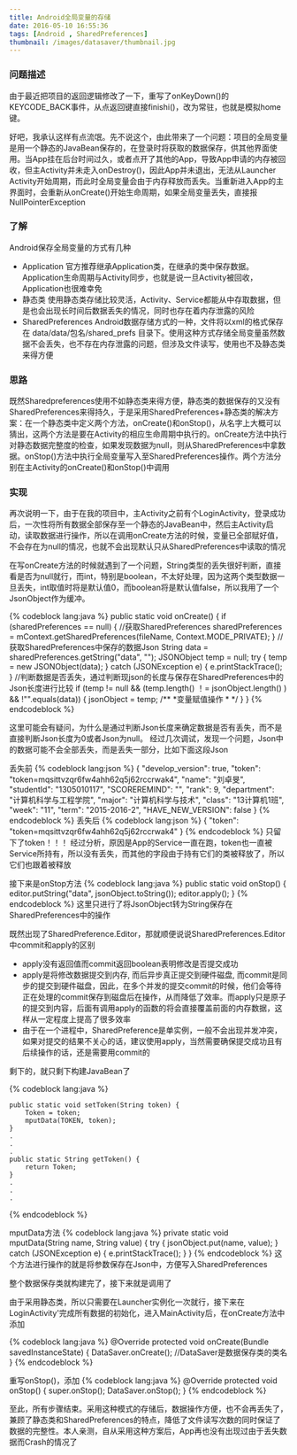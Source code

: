 ```yaml
---
title: Android全局变量的存储
date: 2016-05-10 16:55:36
tags: [Android , SharedPreferences]
thumbnail: /images/datasaver/thumbnail.jpg
---
```


### 问题描述
由于最近把项目的返回逻辑修改了一下，重写了onKeyDown()的KEYCODE_BACK事件，从点返回键直接finishi()，改为常驻，也就是模拟home键。
<!--more-->
好吧，我承认这样有点流氓。先不说这个，由此带来了一个问题：项目的全局变量是用一个静态的JavaBean保存的，在登录时将获取的数据保存，供其他界面使用。当App挂在后台时间过久，或者点开了其他的App，导致App申请的内存被回收，但主Activity并未走入onDestroy()，因此App并未退出，无法从Launcher Activity开始周期，而此时全局变量会由于内存释放而丢失。当重新进入App的主界面时，会重新从onCreate()开始生命周期，如果全局变量丢失，直接报NullPointerException


### 了解
Android保存全局变量的方式有几种
* Application
官方推荐继承Application类，在继承的类中保存数据。Application生命周期与Activity同步，也就是说一旦Activity被回收，Application也很难幸免
* 静态类
使用静态类存储比较灵活，Activity、Service都能从中存取数据，但是也会出现长时间后数据丢失的情况，同时也存在着内存泄露的风险
* SharedPreferences
Android数据存储方式的一种，文件将以xml的格式保存在 data/data/包名/shared_prefs 目录下。使用这种方式存储全局变量虽然数据不会丢失，也不存在内存泄露的问题，但涉及文件读写，使用也不及静态类来得方便

### 思路

既然Sharedpreferences使用不如静态类来得方便，静态类的数据保存的又没有SharedPreferences来得持久，于是采用SharedPreferences+静态类的解决方案：在一个静态类中定义两个方法，onCreate()和onStop()，从名字上大概可以猜出，这两个方法是要在Activity的相应生命周期中执行的。onCreate方法中执行对静态数据完整度的检查，如果发现数据为null，则从SharedPreferences中拿数据。onStop()方法中执行全局变量写入至SharedPreferences操作。两个方法分别在主Activity的onCreate()和onStop()中调用

### 实现

再次说明一下，由于在我的项目中，主Activity之前有个LoginActivity，登录成功后，一次性将所有数据全部保存至一个静态的JavaBean中，然后主Activity启动，读取数据进行操作，所以在调用onCreate方法的时候，变量已全部赋好值，不会存在为null的情况，也就不会出现默认只从SharedPreferences中读取的情况

在写onCreate方法的时候就遇到了一个问题，String类型的丢失很好判断，直接看是否为null就行，而int，特别是boolean，不太好处理，因为这两个类型数据一旦丢失，int取值时将是默认值0，而boolean将是默认值false，所以我用了一个JsonObject作为缓冲。

{% codeblock lang:java %}
    public static void onCreate() {
        if (sharedPreferences == null) {
        //获取SharedPreferences
            sharedPreferences = mContext.getSharedPreferences(fileName, Context.MODE_PRIVATE);
        }
        //获取SharedPreferences中保存的数据Json
        String data = sharedPreferences.getString("data", "");
        JSONObject temp = null;
        try {
            temp = new JSONObject(data);
        } catch (JSONException e) {
            e.printStackTrace();
        }
        //判断数据是否丢失，通过判断现json的长度与保存在SharedPreferences中的Json长度进行比较
        if (temp != null && (temp.length() ！= jsonObject.length() ) && !"".equals(data)) {
            jsonObject = temp;
            /**
            *变量赋值操作
            *
            */
        }
    }
{% endcodeblock %}

这里可能会有疑问，为什么是通过判断Json长度来确定数据是否有丢失，而不是直接判断Json长度为0或者Json为null。
经过几次调试，发现一个问题，Json中的数据可能不会全部丢失，而是丢失一部分，比如下面这段Json

丢失前
{% codeblock lang:json %}
{
    "develop_version": true,
    "token": "token=mqsittvzqr6fw4ahh62q5j62rccrwak4",
    "name": "刘卓旻",
    "studentId": "1305010117",
    "SCOREREMIND": "",
    "rank": 9,
    "department": "计算机科学与工程学院",
    "major": "计算机科学与技术",
    "class": "13计算机1班",
    "week": "11",
    "term": "2015-2016-2",
    "HAVE_NEW_VERSION": false
}
{% endcodeblock %}
丢失后
{% codeblock lang:json %}
{
    "token": "token=mqsittvzqr6fw4ahh62q5j62rccrwak4"
}
{% endcodeblock %}
只留下了token！！！
经过分析，原因是App的Service一直在跑，token也一直被Service所持有，所以没有丢失，而其他的字段由于持有它们的类被释放了，所以它们也跟着被释放

接下来是onStop方法
{% codeblock lang:java %}
    public static void onStop() {
        editor.putString("data", jsonObject.toString());
        editor.apply();
    }
{% endcodeblock %}
这里只进行了将JsonObject转为String保存在SharedPreferences中的操作

既然出现了SharedPreference.Editor，那就顺便说说SharedPreferences.Editor中commit和apply的区别
* apply没有返回值而commit返回boolean表明修改是否提交成功
* apply是将修改数据提交到内存, 而后异步真正提交到硬件磁盘, 而commit是同步的提交到硬件磁盘，因此，在多个并发的提交commit的时候，他们会等待正在处理的commit保存到磁盘后在操作，从而降低了效率。而apply只是原子的提交到内容，后面有调用apply的函数的将会直接覆盖前面的内存数据，这样从一定程度上提高了很多效率
* 由于在一个进程中，SharedPreference是单实例，一般不会出现并发冲突，如果对提交的结果不关心的话，建议使用apply，当然需要确保提交成功且有后续操作的话，还是需要用commit的

剩下的，就只剩下构建JavaBean了

{% codeblock lang:java %}

    public static void setToken(String token) {
        Token = token;
        mputData(TOKEN, token);
    }
    .
    .
    .
    public static String getToken() {
        return Token;
    }
    .
    .
    .
{% endcodeblock %}

mputData方法
{% codeblock lang:java %}
private static void mputData(String name, String value) {
        try {
            jsonObject.put(name, value);
        } catch (JSONException e) {
            e.printStackTrace();
        }
    }
{% endcodeblock %}
这个方法进行操作的就是将参数保存在Json中，方便写入SharedPreferences

整个数据保存类就构建完了，接下来就是调用了

由于采用静态类，所以只需要在Launcher实例化一次就行，接下来在LoginActivity'完成所有数据的初始化，进入MainActivity后，在onCreate方法中添加

{% codeblock lang:java %}
 @Override
    protected void onCreate(Bundle savedInstanceState) {
          DataSaver.onCreate();   //DataSaver是数据保存类的类名
}
{% endcodeblock %}

重写onStop()，添加
{% codeblock lang:java %}
    @Override
    protected void onStop() {
        super.onStop();
        DataSaver.onStop();
    }
{% endcodeblock %}

至此，所有步骤结束。采用这种模式的存储后，数据操作方便，也不会再丢失了，兼顾了静态类和SharedPreferences的特点，降低了文件读写次数的同时保证了数据的完整性。本人亲测，自从采用这种方案后，App再也没有出现过由于丢失数据而Crash的情况了
